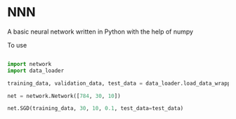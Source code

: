# NNN
A basic neural network written in Python with the help of numpy


To use

```python

import network
import data_loader

training_data, validation_data, test_data = data_loader.load_data_wrapper()

net = network.Network([784, 30, 10])

net.SGD(training_data, 30, 10, 0.1, test_data=test_data)


```